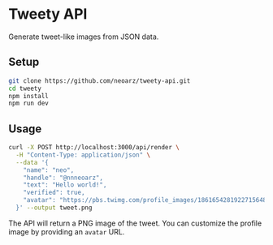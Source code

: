 # Tweety API

Generate tweet-like images from JSON data.

## Setup

```bash
git clone https://github.com/neoarz/tweety-api.git
cd tweety
npm install
npm run dev
```

## Usage

```bash
curl -X POST http://localhost:3000/api/render \
  -H "Content-Type: application/json" \
  --data '{
    "name": "neo",
    "handle": "@nnneoarz",
    "text": "Hello world!",
    "verified": true,
    "avatar": "https://pbs.twimg.com/profile_images/1861654281922715648/gjj33VdC_400x400.jpg"
  }' --output tweet.png
```

The API will return a PNG image of the tweet. You can customize the profile image by providing an `avatar` URL.
